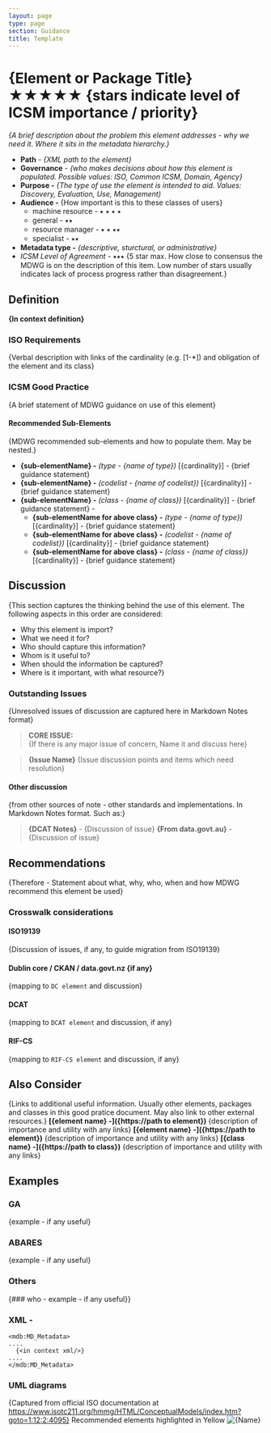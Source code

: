 ```yaml
---
layout: page
type: page
section: Guidance
title: Template
---
```

# {Element or Package Title}  ★★★★★ {stars indicate level of ICSM importance / priority}
*{A brief description about the problem this element addresses - why we need it. Where it sits in the metadata hierarchy.}*

- **Path** -  *{XML path to the element}*
- **Governance** -  *{who makes decisions about how this element is populated. Possible values: ISO, Common ICSM, Domain, Agency}*
- **Purpose -** *{The type of use the element  is intended to aid. Values: Discovery, Evaluation, Use, Management)*
- **Audience -** {How important is this to these classes of users}
  - machine resource - ⭑ ⭑ ⭑ ⭑
  - general - ⭑⭑
  - resource manager - ⭑ ⭑ ⭑⭑
  - specialist - ⭑⭑
- **Metadata type -** *{descriptive, sturctural, or administrative}*
- *ICSM Level of Agreement* - ⭑⭑⭑ {5 star max. How close to consensus the MDWG is on the description of this item. Low number of stars usually indicates lack of process progress rather than disagreement.}

## Definition  
**{In context definition}**

### ISO Requirements

{Verbal description with links of the cardinality (e.g. [1-*]) and obligation of the element and its class}

### ICSM Good Practice 
{A brief statement of MDWG guidance on use of this element}

#### Recommended Sub-Elements 
{MDWG recommended sub-elements and how to populate them. May be nested.}
- **{sub-elementName} -** *(type - {name of type})* [{cardinality}] - {brief guidance statement} 
- **{sub-elementName} -** *(codelist - {name of codelist})* [{cardinality}] - {brief guidance statement} 
- **{sub-elementName} -** *(class - {name of class})* [{cardinality}] - {brief guidance statement} -
  - **{sub-elementName for above class} -** *(type - {name of type})* [{cardinality}] - {brief guidance statement} 
  - **{sub-elementName for above class} -** *(codelist - {name of codelist})* [{cardinality}] - {brief guidance statement} 
  - **{sub-elementName for above class} -** *(class - {name of class})* [{cardinality}] - {brief guidance statement} 

## Discussion  
{This section captures the thinking behind the use of this element. The following aspects in this order are considered:
- Why this element is import?
- What we need it for?
- Who should capture this information? 
- Whom is it useful to?
- When should the information be captured? 
- Where is it important, with what resource?}

### Outstanding Issues
{Unresolved issues of discussion are captured here in Markdown Notes format}

> **CORE ISSUE:**  
{If there is any major issue of concern, Name it and discuss here}

> **{Issue Name}**
{Issue discussion points and items which need resolution}


#### Other discussion 
{from other sources of note - other standards and implementations. In Markdown Notes format. Such as:}
> **{DCAT Notes}** -
{Discussion of issue}
> **{From data.govt.au}** -
{Discussion of issue}



## Recommendations 

{Therefore - Statement about what, why, who, when and how MDWG recommend this element be used}

### Crosswalk considerations 

#### ISO19139 
{Discussion of issues, if any, to guide migration from ISO19139}

#### Dublin core / CKAN / data.govt.nz {if any}
{mapping to `DC element` and discussion}

#### DCAT 
{mapping to `DCAT element` and discussion, if any}

#### RIF-CS
{mapping to `RIF-CS element` and discussion, if any}

## Also Consider
{Links to additional useful information. Usually other elements, packages and classes in this good pratice document. May also link to other external resources.}
**[{element name} -]({https://path to element})**  {description of importance and utility with any links}
**[{element name} -]({https://path to element})**  {description of importance and utility with any links}
**[{class name} -]({https://path to class})**  {description of importance and utility with any links}

## Examples

### GA
{example - if any useful}

### ABARES
{example - if any useful}

### Others
{### who - example - if any useful}}

### XML -

```
<mdb:MD_Metadata>
....
  {<in context xml/>}
....
</mdb:MD_Metadata>
```

### UML diagrams
{Captured from official ISO documentation at https://www.isotc211.org/hmmg/HTML/ConceptualModels/index.htm?goto=1:12:2:4095}
Recommended elements highlighted in Yellow
![{Name}](/%7Bhttp:/path.to.image/of/UML%7D)
